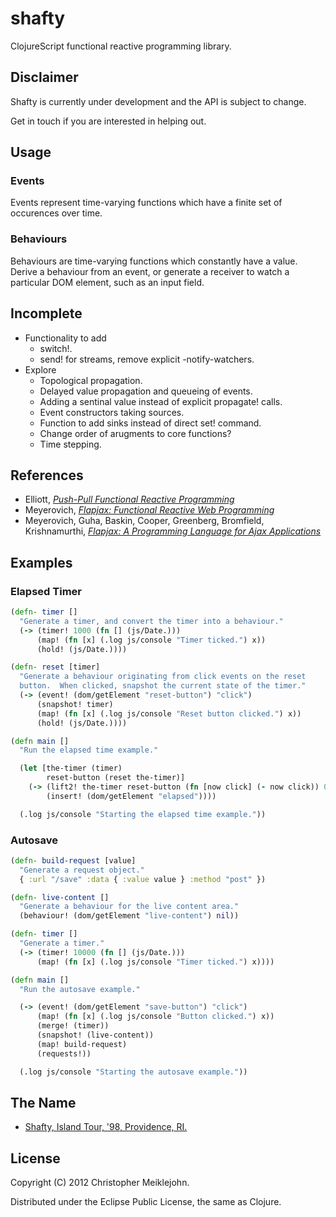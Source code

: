 # shafty

ClojureScript functional reactive programming library.

## Disclaimer

Shafty is currently under development and the API is subject to change.

Get in touch if you are interested in helping out.

## Usage

### Events

Events represent time-varying functions which have a finite set of
occurences over time.

### Behaviours

Behaviours are time-varying functions which constantly have a value.
Derive a behaviour from an event, or generate a receiver to watch a
particular DOM element, such as an input field.

## Incomplete

* Functionality to add
  * switch!.
  * send! for streams, remove explicit -notify-watchers.
* Explore
  * Topological propagation.
  * Delayed value propagation and queueing of events.
  * Adding a sentinal value instead of explicit propagate! calls.
  * Event constructors taking sources.
  * Function to add sinks instead of direct set! command.
  * Change order of arugments to core functions?
  * Time stepping.

## References

* Elliott, [_Push-Pull Functional Reactive Programming_](http://dl.acm.org/citation.cfm?id=1596643)
* Meyerovich, [_Flapjax: Functional Reactive Web Programming_](http://www.cs.brown.edu/research/pubs/theses/ugrad/2007/lmeyerov.pdf)
* Meyerovich, Guha, Baskin, Cooper, Greenberg, Bromfield,  Krishnamurthi, [_Flapjax: A Programming Language for Ajax Applications_](http://dl.acm.org/citation.cfm?id=1640091)

## Examples

### Elapsed Timer

```clojure
(defn- timer []
  "Generate a timer, and convert the timer into a behaviour."
  (-> (timer! 1000 (fn [] (js/Date.)))
      (map! (fn [x] (.log js/console "Timer ticked.") x))
      (hold! (js/Date.))))

(defn- reset [timer]
  "Generate a behaviour originating from click events on the reset
  button.  When clicked, snapshot the current state of the timer."
  (-> (event! (dom/getElement "reset-button") "click")
      (snapshot! timer)
      (map! (fn [x] (.log js/console "Reset button clicked.") x))
      (hold! (js/Date.))))

(defn main []
  "Run the elapsed time example."

  (let [the-timer (timer)
        reset-button (reset the-timer)]
    (-> (lift2! the-timer reset-button (fn [now click] (- now click)) 0)
        (insert! (dom/getElement "elapsed"))))

  (.log js/console "Starting the elapsed time example."))
```

### Autosave

```clojure
(defn- build-request [value]
  "Generate a request object."
  { :url "/save" :data { :value value } :method "post" })

(defn- live-content []
  "Generate a behaviour for the live content area."
  (behaviour! (dom/getElement "live-content") nil))

(defn- timer []
  "Generate a timer."
  (-> (timer! 10000 (fn [] (js/Date.)))
      (map! (fn [x] (.log js/console "Timer ticked.") x))))

(defn main []
  "Run the autosave example."

  (-> (event! (dom/getElement "save-button") "click")
      (map! (fn [x] (.log js/console "Button clicked.") x))
      (merge! (timer))
      (snapshot! (live-content))
      (map! build-request)
      (requests!))

  (.log js/console "Starting the autosave example."))
```

## The Name

* [Shafty, Island Tour, '98, Providence, RI.](http://www.youtube.com/watch?v=AZO2_u0jmZk)

## License

Copyright (C) 2012 Christopher Meiklejohn.

Distributed under the Eclipse Public License, the same as Clojure.
